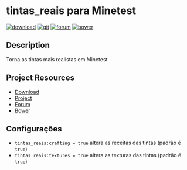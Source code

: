 # tintas_reais para Minetest

[![download](https://img.shields.io/github/tag/BrunoMine/tintas_reais.svg?style=flat-square&label=release)](https://github.com/BrunoMine/tintas_reais/archive/master.zip)
[![git](https://img.shields.io/badge/git-project-green.svg?style=flat-square)](https://github.com/BrunoMine/tintas_reais)
[![forum](https://img.shields.io/badge/minetest-mod-green.svg?style=flat-square)](https://forum.minetest.net/viewtopic.php?t=1)
[![bower](https://img.shields.io/badge/bower-mod-green.svg?style=flat-square)](https://minetest-bower.herokuapp.com/mods/tintas_reais)

## Description

Torna as tintas mais realistas em Minetest

## Project Resources

* [Download](https://github.com/BrunoMine/tintas_reais/archive/master.zip)
* [Project](https://github.com/BrunoMine/tintas_reais)
* [Forum](https://forum.minetest.net/viewtopic.php?t=1)
* [Bower](https://minetest-bower.herokuapp.com/mods/tintas_reais)

## Configurações
* `tintas_reais:crafting = true` altera as receitas das tintas (padrão é `true`)
* `tintas_reais:textures = true` altera as texturas das tintas (padrão é `true`)
